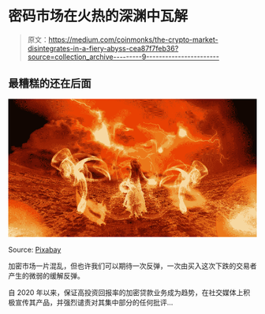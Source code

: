 # 密码市场在火热的深渊中瓦解

> 原文：<https://medium.com/coinmonks/the-crypto-market-disintegrates-in-a-fiery-abyss-cea87f7feb36?source=collection_archive---------9----------------------->

## 最糟糕的还在后面

![](img/89648f8c1d04f62f0da865a6b77ba61c.png)

Source: [Pixabay](https://pixabay.com/photos/hot-desktop-heat-flame-sunset-3124662/)

加密市场一片混乱，但也许我们可以期待一次反弹，一次由买入这次下跌的交易者产生的微弱的缓解反弹。

自 2020 年以来，保证高投资回报率的加密贷款业务成为趋势，在社交媒体上积极宣传其产品，并强烈谴责对其集中部分的任何批评…